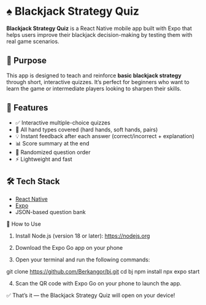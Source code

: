 # ♠️ Blackjack Strategy Quiz

**Blackjack Strategy Quiz** is a React Native mobile app built with Expo that helps users improve their blackjack decision-making by testing them with real game scenarios.

## 🎯 Purpose

This app is designed to teach and reinforce **basic blackjack strategy** through short, interactive quizzes. It’s perfect for beginners who want to learn the game or intermediate players looking to sharpen their skills.

## 📱 Features

- ✅ Interactive multiple-choice quizzes
- 🧠 All hand types covered (hard hands, soft hands, pairs)
- 💡 Instant feedback after each answer (correct/incorrect + explanation)
- 📊 Score summary at the end
- 🔁 Randomized question order
- ⚡ Lightweight and fast

## 🛠️ Tech Stack

- [React Native](https://reactnative.dev/)
- [Expo](https://expo.dev/)
- JSON-based question bank

🚀 How to Use
1) Install Node.js (version 18 or later): https://nodejs.org

2) Download the Expo Go app on your phone

3) Open your terminal and run the following commands:

git clone https://github.com/Berkangor/bj.git
cd bj
npm install
npx expo start


4) Scan the QR code with Expo Go on your phone to launch the app.

✅ That’s it — the Blackjack Strategy Quiz will open on your device!




